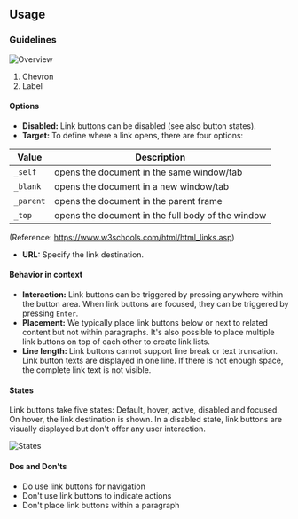## Usage

### Guidelines

![Overview](https://www.figma.com/design/wEptRgAezDU1z80Cn3eZ0o/iX-Pattern-Illustrations?type=design&node-id=1506-4003&mode=design&t=5MYmq6zAbfw7xIkC-11)

1. Chevron
2. Label

#### Options

- **Disabled:** Link buttons can be disabled (see also button states).
- **Target:** To define where a link opens, there are four options:

| Value     | Description                                       |
| --------- | ------------------------------------------------- |
| `_self`   | opens the document in the same window/tab         |
| `_blank`  | opens the document in a new window/tab            |
| `_parent` | opens the document in the parent frame            |
| `_top`    | opens the document in the full body of the window |

(Reference: https://www.w3schools.com/html/html_links.asp)

- **URL:** Specify the link destination.

#### Behavior in context

- **Interaction:** Link buttons can be triggered by pressing anywhere within the button area. When link buttons are focused, they can be triggered by pressing `Enter`.
- **Placement:** We typically place link buttons below or next to related content but not within paragraphs. It's also possible to place multiple link buttons on top of each other to create link lists.
- **Line length:** Link buttons cannot support line break or text truncation. Link button texts are displayed in one line. If there is not enough space, the complete link text is not visible.

#### States

Link buttons take five states: Default, hover, active, disabled and focused. On hover, the link destination is shown. In a disabled state, link buttons are visually displayed but don't offer any user interaction.

![States](https://www.figma.com/design/wEptRgAezDU1z80Cn3eZ0o/iX-Pattern-Illustrations?type=design&node-id=1507-9250&mode=design&t=5MYmq6zAbfw7xIkC-11)

#### Dos and Don'ts

- Do use link buttons for navigation
- Don't use link buttons to indicate actions
- Don't place link buttons within a paragraph

